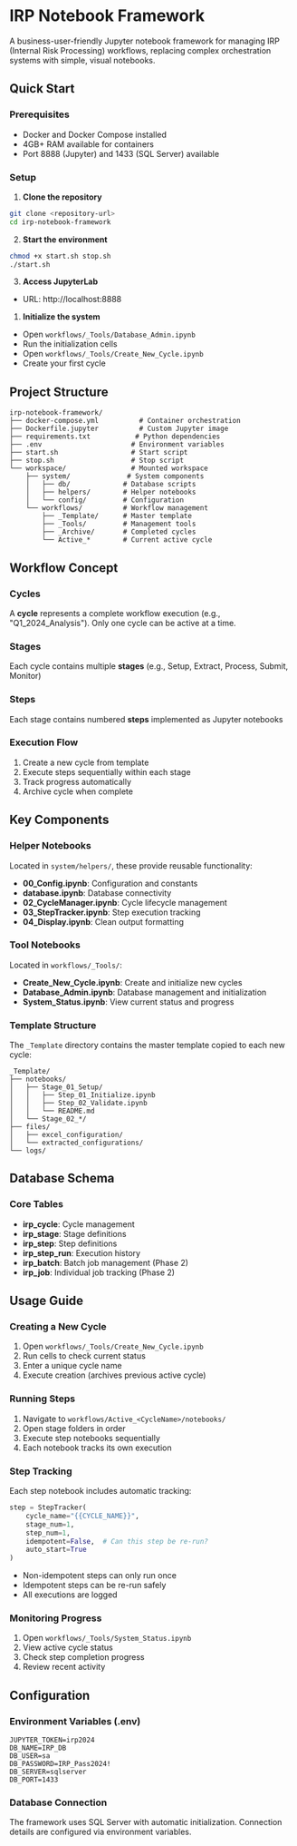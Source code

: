 # IRP Notebook Framework

A business-user-friendly Jupyter notebook framework for managing IRP (Internal Risk Processing) workflows, replacing complex orchestration systems with simple, visual notebooks.

## Quick Start

### Prerequisites
- Docker and Docker Compose installed
- 4GB+ RAM available for containers
- Port 8888 (Jupyter) and 1433 (SQL Server) available

### Setup

1. **Clone the repository**
```bash
git clone <repository-url>
cd irp-notebook-framework
```

2. **Start the environment**
```bash
chmod +x start.sh stop.sh
./start.sh
```

3. **Access JupyterLab**
- URL: http://localhost:8888

1. **Initialize the system**
- Open `workflows/_Tools/Database_Admin.ipynb`
- Run the initialization cells
- Open `workflows/_Tools/Create_New_Cycle.ipynb`
- Create your first cycle

## Project Structure

```
irp-notebook-framework/
├── docker-compose.yml          # Container orchestration
├── Dockerfile.jupyter          # Custom Jupyter image
├── requirements.txt           # Python dependencies
├── .env                      # Environment variables
├── start.sh                  # Start script
├── stop.sh                   # Stop script
└── workspace/                # Mounted workspace
    ├── system/              # System components
    │   ├── db/             # Database scripts
    │   ├── helpers/        # Helper notebooks
    │   └── config/         # Configuration
    └── workflows/          # Workflow management
        ├── _Template/      # Master template
        ├── _Tools/         # Management tools
        ├── _Archive/       # Completed cycles
        └── Active_*        # Current active cycle
```

## Workflow Concept

### Cycles
A **cycle** represents a complete workflow execution (e.g., "Q1_2024_Analysis"). Only one cycle can be active at a time.

### Stages
Each cycle contains multiple **stages** (e.g., Setup, Extract, Process, Submit, Monitor)

### Steps
Each stage contains numbered **steps** implemented as Jupyter notebooks

### Execution Flow
1. Create a new cycle from template
2. Execute steps sequentially within each stage
3. Track progress automatically
4. Archive cycle when complete

## Key Components

### Helper Notebooks
Located in `system/helpers/`, these provide reusable functionality:

- **00_Config.ipynb**: Configuration and constants
- **database.ipynb**: Database connectivity
- **02_CycleManager.ipynb**: Cycle lifecycle management
- **03_StepTracker.ipynb**: Step execution tracking
- **04_Display.ipynb**: Clean output formatting

### Tool Notebooks
Located in `workflows/_Tools/`:

- **Create_New_Cycle.ipynb**: Create and initialize new cycles
- **Database_Admin.ipynb**: Database management and initialization
- **System_Status.ipynb**: View current status and progress

### Template Structure
The `_Template` directory contains the master template copied to each new cycle:

```
_Template/
├── notebooks/
│   ├── Stage_01_Setup/
│   │   ├── Step_01_Initialize.ipynb
│   │   ├── Step_02_Validate.ipynb
│   │   └── README.md
│   └── Stage_02_*/
├── files/
│   ├── excel_configuration/
│   └── extracted_configurations/
└── logs/
```

## Database Schema

### Core Tables
- **irp_cycle**: Cycle management
- **irp_stage**: Stage definitions
- **irp_step**: Step definitions
- **irp_step_run**: Execution history
- **irp_batch**: Batch job management (Phase 2)
- **irp_job**: Individual job tracking (Phase 2)

## Usage Guide

### Creating a New Cycle

1. Open `workflows/_Tools/Create_New_Cycle.ipynb`
2. Run cells to check current status
3. Enter a unique cycle name
4. Execute creation (archives previous active cycle)

### Running Steps

1. Navigate to `workflows/Active_<CycleName>/notebooks/`
2. Open stage folders in order
3. Execute step notebooks sequentially
4. Each notebook tracks its own execution

### Step Tracking

Each step notebook includes automatic tracking:

```python
step = StepTracker(
    cycle_name="{{CYCLE_NAME}}",
    stage_num=1,
    step_num=1,
    idempotent=False,  # Can this step be re-run?
    auto_start=True
)
```

- Non-idempotent steps can only run once
- Idempotent steps can be re-run safely
- All executions are logged

### Monitoring Progress

1. Open `workflows/_Tools/System_Status.ipynb`
2. View active cycle status
3. Check step completion progress
4. Review recent activity

## Configuration

### Environment Variables (.env)
```
JUPYTER_TOKEN=irp2024
DB_NAME=IRP_DB
DB_USER=sa
DB_PASSWORD=IRP_Pass2024!
DB_SERVER=sqlserver
DB_PORT=1433
```

### Database Connection
The framework uses SQL Server with automatic initialization. Connection details are configured via environment variables.
